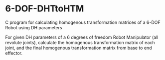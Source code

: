 # 6-DOF-DHTtoHTM
C program for calculating homogenous transformation matrices of a 6-DOF Robot using DH parameters 

For given DH parameters of a 6 degrees of freedom Robot Manipulator (all revolute joints), calculate the homogenous transformation matrix of each joint, and the final homogenous transformation matrix from base to end effector.

